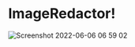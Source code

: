 # ImageRedactor!
![Screenshot 2022-06-06 06 59 02](https://user-images.githubusercontent.com/72702845/172092349-cac87a7b-bf84-4d28-a376-898f23e960a0.png)
